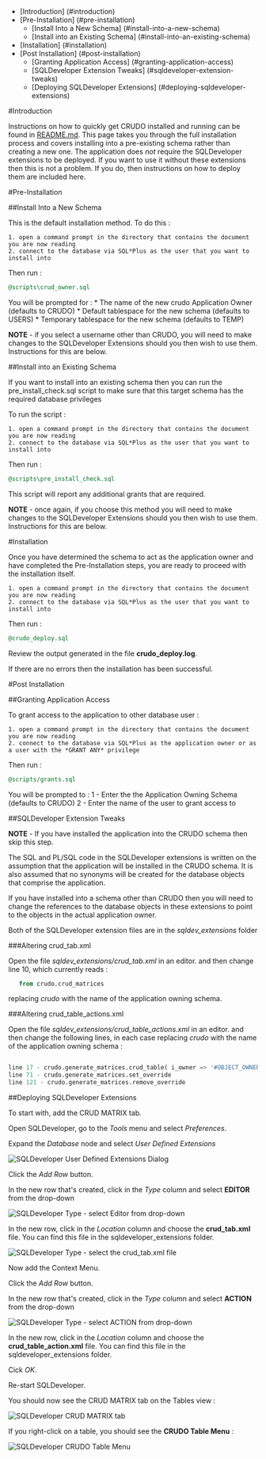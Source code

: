 - [Introduction] (#introduction)
- [Pre-Installation] (#pre-installation)
    - [Install Into a New Schema] (#install-into-a-new-schema)
    - [Install into an Existing Schema] (#install-into-an-existing-schema)
- [Installation] (#installation)
- [Post Installation] (#post-installation)
    - [Granting Application Access] (#granting-application-access)
    - [SQLDeveloper Extension Tweaks] (#sqldeveloper-extension-tweaks)
    - [Deploying SQLDeveloper Extensions] (#deploying-sqldeveloper-extensions)
    
#Introduction

Instructions on how to quickly get CRUDO installed and running can be found in [README.md](../README.md).
This page takes you through the full installation process and covers installing into a pre-existing schema rather than creating a new one.
The application does *not* require the SQLDeveloper extensions to be deployed.
If you want to use it without these extensions then this is not a problem. 
If you do, then instructions on how to deploy them are included here.

#Pre-Installation

##Install Into a New Schema

This is the default installation method.
To do this :

    1. open a command prompt in the directory that contains the document you are now reading
    2. connect to the database via SQL*Plus as the user that you want to install into
Then run :
```sql
@scripts\crud_owner.sql
```

You will be prompted for :
    * The name of the new crudo Application Owner (defaults to CRUDO)
    * Default tablespace for the new schema (defaults to USERS)
    * Temporary tablespace for the new schema (defaults to TEMP)
    
**NOTE** - if you select a username other than CRUDO, you will need to make changes to the SQLDeveloper Extensions should you then wish to use them.
Instructions for this are below.

##Install into an Existing Schema
    
If you want to install into an existing schema then you can run the pre_install_check.sql script to make sure that this target schema has the required database privileges

To run the script :

    1. open a command prompt in the directory that contains the document you are now reading
    2. connect to the database via SQL*Plus as the user that you want to install into
Then run :
```sql
@scripts\pre_install_check.sql
```

This script will report any additional grants that are required.

**NOTE** - once again, if you choose this method you will need to make changes to the SQLDeveloper Extensions should you then wish to use them.
Instructions for this are below.

#Installation

Once you have determined the schema to act as the application owner and have completed the Pre-Installation steps, you are ready to proceed with the installation itself.

    1. open a command prompt in the directory that contains the document you are now reading
    2. connect to the database via SQL*Plus as the user that you want to install into
Then run :
```sql
@crudo_deploy.sql
```
Review the output generated in the file **crudo_deploy.log**.

If there are no errors then the installation has been successful.

#Post Installation

##Granting Application Access

To grant access to the application to other database user :

    1. open a command prompt in the directory that contains the document you are now reading
    2. connect to the database via SQL*Plus as the application owner or as a user with the *GRANT ANY* privilege
Then run :
```sql
@scripts/grants.sql
```
You will be prompted to :
    1 - Enter the the Application Owning Schema (defaults to CRUDO)
    2 - Enter the name of the user to grant access to


##SQLDeveloper Extension Tweaks

**NOTE** - If you have installed the application into the CRUDO schema then skip this step.

The SQL and PL/SQL code in the SQLDeveloper extensions is written on the assumption that the application will be installed in the CRUDO schema.
It is also assumed that no synonyms will be created for the database objects that comprise the application.

If you have installed into a schema other than CRUDO then you will need to change the references to the database objects in these extensions to point to the objects in the actual application owner.

Both of the SQLDeveloper extension files are in the *sqldev_extensions* folder

###Altering crud_tab.xml

Open the file *sqldev_extensions/crud_tab.xml* in an editor. and then change line 10, which currently reads :

```sql
   from crudo.crud_matrices
```

replacing *crudo* with the name of the application owning schema.

###Altering crud_table_actions.xml

Open the file *sqldev_extensions/crud_table_actions.xml* in an editor. and then change the following lines, in each case replacing *crudo* with the name of the application owning schema : 

```sql

line 17 - crudo.generate_matrices.crud_table( i_owner => '#OBJECT_OWNER#', i_table_name => '#OBJECT_NAME#', i_refresh_type => '#0#');
line 71 - crudo.generate_matrices.set_override
line 121 - crudo.generate_matrices.remove_override
```

##Deploying SQLDeveloper Extensions

To start with, add the CRUD MATRIX tab.

Open SQLDeveloper, go to the *Tools* menu and select *Preferences*.

Expand the *Database* node and select *User Defined Extensions*

<img alt="SQLDeveloper User Defined Extensions Dialog" border="0" src="images/ude_dialog.png">

Click the *Add Row* button.

In the new row that's created, click in the *Type* column and select **EDITOR** from the drop-down

<img alt="SQLDeveloper Type - select Editor from drop-down" border="0" src="images/add_tab1.png">

In the new row, click in the *Location* column and choose the **crud_tab.xml** file. You can find this file in the sqldeveloper_extensions folder.

<img alt="SQLDeveloper Type - select the crud_tab.xml file" border="0" src="images/add_tab2.png">

Now add the Context Menu.

Click the *Add Row* button.

In the new row that's created, click in the *Type* column and select **ACTION** from the drop-down

<img alt="SQLDeveloper Type - select ACTION from drop-down" border="0" src="images/add_action.png">

In the new row, click in the *Location* column and choose the **crud_table_action.xml** file. You can find this file in the sqldeveloper_extensions folder.

Cick *OK*.

Re-start SQLDeveloper.

You should now see the CRUD MATRIX tab on the Tables view :

<img alt="SQLDeveloper CRUD MATRIX tab" border="0" src="images/sqld_tab.png">

If you right-click on a table, you should see the **CRUDO Table Menu** :

<img alt="SQLDeveloper CRUDO Table Menu" border="0" src="images/menu.png">

